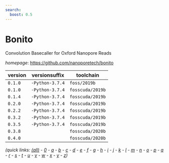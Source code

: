 ```yaml
---
search:
  boost: 0.5
---
```

# Bonito

Convolution Basecaller for Oxford Nanopore Reads

*homepage*: <https://github.com/nanoporetech/bonito>

version | versionsuffix | toolchain
--------|---------------|----------
``0.1.0`` | ``-Python-3.7.4`` | ``foss/2019b``
``0.1.0`` | ``-Python-3.7.4`` | ``fosscuda/2019b``
``0.1.4`` | ``-Python-3.7.4`` | ``fosscuda/2019b``
``0.2.0`` | ``-Python-3.7.4`` | ``fosscuda/2019b``
``0.2.2`` | ``-Python-3.7.4`` | ``fosscuda/2019b``
``0.3.2`` | ``-Python-3.7.4`` | ``fosscuda/2019b``
``0.3.5`` | ``-Python-3.7.4`` | ``fosscuda/2019b``
``0.3.8`` |  | ``fosscuda/2020b``
``0.4.0`` |  | ``fosscuda/2020b``


*(quick links: [(all)](../index.md) - [0](../0/index.md) - [a](../a/index.md) - [b](../b/index.md) - [c](../c/index.md) - [d](../d/index.md) - [e](../e/index.md) - [f](../f/index.md) - [g](../g/index.md) - [h](../h/index.md) - [i](../i/index.md) - [j](../j/index.md) - [k](../k/index.md) - [l](../l/index.md) - [m](../m/index.md) - [n](../n/index.md) - [o](../o/index.md) - [p](../p/index.md) - [q](../q/index.md) - [r](../r/index.md) - [s](../s/index.md) - [t](../t/index.md) - [u](../u/index.md) - [v](../v/index.md) - [w](../w/index.md) - [x](../x/index.md) - [y](../y/index.md) - [z](../z/index.md))*

